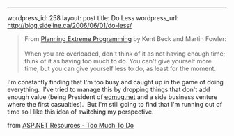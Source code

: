 --- 
wordpress_id: 258
layout: post
title: Do Less
wordpress_url: http://blog.sideline.ca/2006/06/01/do-less/

<blockquote cite="http://aspnetresources.com/blog/too_much_to_do.aspx">
<p>From <a href="http://www.amazon.com/exec/obidos/ASIN/0201710919/">Planning Extreme Programming</a> by Kent Beck and Martin Fowler:<br /><br />When you are overloaded, don't think of it as not having enough time; think of it as having too much to do. You can't give yourself more time, but you can give yourself less to do, as least for the moment.</p></blockquote>
<p>I'm constantly finding that I'm too busy and caught up in the game of doing everything.  I've tried to manage this by dropping things that don't add enough value (being President of <a title="" href="http://www.edmug.net">edmug.net</a> and a side business venture where the first casualties).  But I'm still going to find that I'm running out of time so I like this idea of switching my perspective.</p>
<p>from <a href="http://aspnetresources.com/blog/too_much_to_do.aspx">ASP.NET Resources - Too Much To Do</a></p>
